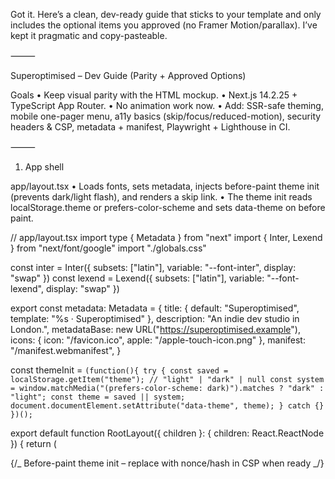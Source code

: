 Got it. Here’s a clean, dev-ready guide that sticks to your template and only includes the optional items you approved (no Framer Motion/parallax). I’ve kept it pragmatic and copy-pasteable.

⸻

Superoptimised – Dev Guide (Parity + Approved Options)

Goals
• Keep visual parity with the HTML mockup.
• Next.js 14.2.25 + TypeScript App Router.
• No animation work now.
• Add: SSR-safe theming, mobile one-pager menu, a11y basics (skip/focus/reduced-motion), security headers & CSP, metadata + manifest, Playwright + Lighthouse in CI.

⸻

1. App shell

app/layout.tsx
• Loads fonts, sets metadata, injects before-paint theme init (prevents dark/light flash), and renders a skip link.
• The theme init reads localStorage.theme or prefers-color-scheme and sets data-theme on <html> before paint.

// app/layout.tsx
import type { Metadata } from "next"
import { Inter, Lexend } from "next/font/google"
import "./globals.css"

const inter = Inter({ subsets: ["latin"], variable: "--font-inter", display: "swap" })
const lexend = Lexend({ subsets: ["latin"], variable: "--font-lexend", display: "swap" })

export const metadata: Metadata = {
title: { default: "Superoptimised", template: "%s · Superoptimised" },
description: "An indie dev studio in London.",
metadataBase: new URL("https://superoptimised.example"),
icons: { icon: "/favicon.ico", apple: "/apple-touch-icon.png" },
manifest: "/manifest.webmanifest",
}

const themeInit = `(function(){
  try {
    const saved = localStorage.getItem("theme"); // "light" | "dark" | null
    const system = window.matchMedia("(prefers-color-scheme: dark)").matches ? "dark" : "light";
    const theme = saved || system;
    document.documentElement.setAttribute("data-theme", theme);
  } catch {}
})();`

export default function RootLayout({ children }: { children: React.ReactNode }) {
return (

<html lang="en" suppressHydrationWarning>
<head>
{/_ Before-paint theme init – replace with nonce/hash in CSP when ready _/}
<script dangerouslySetInnerHTML={{ __html: themeInit }} />
<meta name="theme-color" content="#0C0C0C" />
</head>
<body className={`${inter.variable} ${lexend.variable} antialiased`}>
<a
          href="#main"
          className="sr-only focus:not-sr-only focus:fixed focus:top-2 focus:left-2 bg-black text-white px-3 py-2 rounded"
        >
Skip to content
</a>
{children}
</body>
</html>
)
}

app/page.tsx
• Home is the one-pager on mobile: render About + Contact sections here as well.
• Reuse the same section components that the /about and /contact pages use.

// app/page.tsx
import Hero from "@/components/sections/hero"
import AboutStory from "@/components/sections/about-story"
import ContactEmail from "@/components/sections/contact-email"

export default function HomePage() {
return (

<main id="main">
<Hero />
{/_ One-pager sections (also present as standalone pages) _/}
<AboutStory id="about" />
<ContactEmail id="contact" />
</main>
)
}

app/about/page.tsx & app/contact/page.tsx
• Server components that render the same section components (no duplication).

// app/about/page.tsx
import AboutStory from "@/components/sections/about-story"
export default function AboutPage() { return <main className="pt-[--nav-h]"><AboutStory /></main> }

// app/contact/page.tsx
import ContactEmail from "@/components/sections/contact-email"
export default function ContactPage() { return <main className="pt-[--nav-h]"><ContactEmail /></main> }

app/not-found.tsx
• Keep simple and on-brand.

⸻

2. Header + Mobile one-pager menu
   • Desktop: regular 3-page links (/, /about, /contact).
   • Mobile: same header button opens a sheet/list that links to home anchors (/#about, /#contact) so it behaves like a one-pager.

// components/layout/header.tsx
"use client"
import Link from "next/link"
import { useState } from "react"

const desktopNav = [
{ href: "/", label: "Home" },
{ href: "/about", label: "About" },
{ href: "/contact", label: "Contact" },
]
const mobileNav = [
{ href: "/#about", label: "About" },
{ href: "/#contact", label: "Contact" },
]

export default function Header() {
const [open, setOpen] = useState(false)
return (

<header className="sticky top-0 z-50 border-b backdrop-blur supports-[backdrop-filter]:bg-background/70">
<nav className="mx-auto max-w-6xl h-14 px-4 flex items-center justify-between">
<Link href="/" className="font-medium">Superoptimised</Link>

        {/* Desktop */}
        <ul className="hidden md:flex gap-6">
          {desktopNav.map(i => (
            <li key={i.href}><Link href={i.href} className="hover:opacity-80">{i.label}</Link></li>
          ))}
        </ul>

        {/* Mobile */}
        <button
          aria-label="Open menu"
          aria-expanded={open}
          onClick={() => setOpen(v => !v)}
          className="md:hidden p-2"
        >☰</button>
      </nav>

      {open && (
        <ul className="md:hidden border-t">
          {mobileNav.map(i => (
            <li key={i.href}>
              <Link href={i.href} onClick={() => setOpen(false)} className="block px-4 py-3">
                {i.label}
              </Link>
            </li>
          ))}
        </ul>
      )}
    </header>

)
}

A11y note: The menu button exposes aria-expanded. The list is a simple, keyboard-navigable list of links.

⸻

3. Theme toggle (parity, no animations)
   • Implement your mock’s sun/moon toggle as a client component; it writes localStorage.theme and updates data-theme.

// components/ui/theme-toggle.tsx
"use client"
import { useEffect, useState } from "react"

export default function ThemeToggle() {
const [theme, setTheme] = useState<"light" | "dark">("dark")

useEffect(() => {
const ls = (typeof window !== "undefined" && localStorage.getItem("theme")) as "light" | "dark" | null
const system = window.matchMedia("(prefers-color-scheme: dark)").matches ? "dark" : "light"
setTheme(ls || system)
}, [])

useEffect(() => {
document.documentElement.setAttribute("data-theme", theme)
try { localStorage.setItem("theme", theme) } catch {}
}, [theme])

return (
<button
type="button"
aria-label="Toggle theme"
aria-pressed={theme === "dark"}
onClick={() => setTheme(prev => (prev === "dark" ? "light" : "dark"))}
className="inline-flex h-10 w-10 items-center justify-center rounded border" >
<span aria-hidden>{theme === "dark" ? "🌙" : "☀️"}</span>
</button>
)
}

⸻

4. globals.css (a11y + one-pager QoL)
   • Skip link visibility handled above.
   • Anchor offset so fixed header doesn’t cover content.
   • Reduced motion: disable transitions/scroll effects if the user requests it.

/_ app/globals.css – add to your existing design tokens _/
:root { --nav-h: 56px; }
[id] { scroll-margin-top: var(--nav-h); }

/_ Focus visibility for keyboard users _/
:focus-visible {
outline: 2px solid var(--accent, #004B87);
outline-offset: 2px;
}

/_ Respect prefers-reduced-motion _/
@media (prefers-reduced-motion: reduce) {

- { animation: none !important; transition: none !important; scroll-behavior: auto !important; }
  }

What “skip link / focus-visible / prefers-reduced-motion” means:
• Skip link: a hidden “Skip to content” anchor that becomes visible for keyboard users to bypass the nav.
• focus-visible: shows a clear outline only when navigating by keyboard (not on every mouse click).
• prefers-reduced-motion: if a user has reduced motion enabled in OS, we remove non-essential transitions/animations.

⸻

5. Tailwind config (map to your tokens)

Keep your mock’s variables as the source of truth; Tailwind references them.

// tailwind.config.ts
import type { Config } from "tailwindcss"
const config: Config = {
content: ["./app/**/*.{ts,tsx}", "./components/**/*.{ts,tsx}"],
theme: {
extend: {
colors: {
background: "rgb(var(--bg) / <alpha-value>)",
foreground: "rgb(var(--fg) / <alpha-value>)",
card: "rgb(var(--card) / <alpha-value>)",
accent: "rgb(var(--accent) / <alpha-value>)",
"muted-foreground": "rgb(var(--muted-fg) / <alpha-value>)",
},
fontFamily: { sans: ["var(--font-inter)"], display: ["var(--font-lexend)"] },
container: { center: true, padding: "1rem", screens: { "2xl": "72rem" } },
},
},
plugins: [],
}
export default config

⸻

6. Security headers & baseline CSP

// next.config.js
/\*_ @type {import('next').NextConfig} _/
const nextConfig = {
reactStrictMode: true,
async headers() {
const csp = [
"default-src 'self'",
// TEMP: allow the inline theme script; replace with 'nonce-<value>' or 'sha256-<hash>' before launch
"script-src 'self' 'unsafe-inline'",
"style-src 'self' 'unsafe-inline'",
"img-src 'self' data: blob:",
"font-src 'self'",
"connect-src 'self'",
"object-src 'none'",
"base-uri 'self'",
"frame-ancestors 'none'",
].join("; ")

    return [
      {
        source: "/(.*)",
        headers: [
          { key: "Content-Security-Policy", value: csp },
          { key: "Referrer-Policy", value: "strict-origin-when-cross-origin" },
          { key: "X-Content-Type-Options", value: "nosniff" },
          { key: "X-Frame-Options", value: "DENY" },
          { key: "Permissions-Policy", value: "camera=(), microphone=(), geolocation=()" },
        ],
      },
    ]

},
}
module.exports = nextConfig

Follow-up hardening: replace 'unsafe-inline' in script-src by hashing the theme init script or using a nonce; consider upgrade-insecure-requests if needed.

⸻

7. Metadata API + manifest
   • Metadata already set in layout.tsx.
   • Add a minimal PWA manifest (even if you don’t plan full PWA yet).

// public/manifest.webmanifest
{
"name": "Superoptimised",
"short_name": "Superoptimised",
"start_url": "/",
"display": "standalone",
"background_color": "#0C0C0C",
"theme_color": "#0C0C0C",
"icons": [
{ "src": "/icon-192.png", "sizes": "192x192", "type": "image/png" },
{ "src": "/icon-512.png", "sizes": "512x512", "type": "image/png" }
]
}

⸻

8. Utilities

// lib/utils.ts
import { clsx } from "clsx"
import { twMerge } from "tailwind-merge"
export function cn(...inputs: any[]) { return twMerge(clsx(inputs)) }

⸻

9. Tests (Playwright) + CI (Lighthouse)

Playwright smoke test

// tests/smoke.spec.ts
import { test, expect } from "@playwright/test"

test("header nav and anchors work", async ({ page }) => {
await page.goto("/")
await expect(page.getByRole("link", { name: "Superoptimised" })).toBeVisible()
await page.getByRole("link", { name: "About" }).click()
await expect(page).toHaveURL(/about|#about/)
})

test("theme toggle persists", async ({ page, context }) => {
await page.goto("/")
await page.getByRole("button", { name: "Toggle theme" }).click()
const theme = await page.evaluate(() => document.documentElement.getAttribute("data-theme"))
expect(theme).toBeTruthy()
const storage = await context.storageState()
expect(JSON.stringify(storage)).toContain("theme")
})

GitHub Actions (Playwright + Lighthouse CI)

# .github/workflows/ci.yml

name: CI
on: [push, pull_request]
jobs:
e2e:
runs-on: ubuntu-latest
steps: - uses: actions/checkout@v4 - uses: actions/setup-node@v4
with: { node-version: 20 } - run: npm ci - run: npm run build - run: npx playwright install --with-deps - run: npm run start & npx wait-on http://localhost:3000 - run: npx playwright test
lighthouse:
runs-on: ubuntu-latest
steps: - uses: actions/checkout@v4 - uses: actions/setup-node@v4
with: { node-version: 20 } - run: npm ci - run: npm run build && npm run start & npx wait-on http://localhost:3000 - run: npx @lhci/cli autorun --upload.target=temporary-public-storage

⸻

10. Developer checklist

Parity
• Recreate theme (tokens, data-theme, sun/moon) and responsive typography exactly as in the mock.
• Fixed header with backdrop blur; ensure sections use the same spacing rhythm.
• About/Contact sections match the mock (same copy + hierarchy).

Approved add-ons
• Before-paint theme init (no flash).
• Mobile menu that links to /#about and /#contact.
• Skip link, visible :focus-visible outlines, reduced-motion fallback.
• Security headers + baseline CSP.
• Metadata API + manifest.webmanifest.
• Playwright smoke tests + Lighthouse in CI.

That’s it—no Framer Motion or parallax included. If you want, I can tailor the header to your exact type scale and spacing tokens next.
